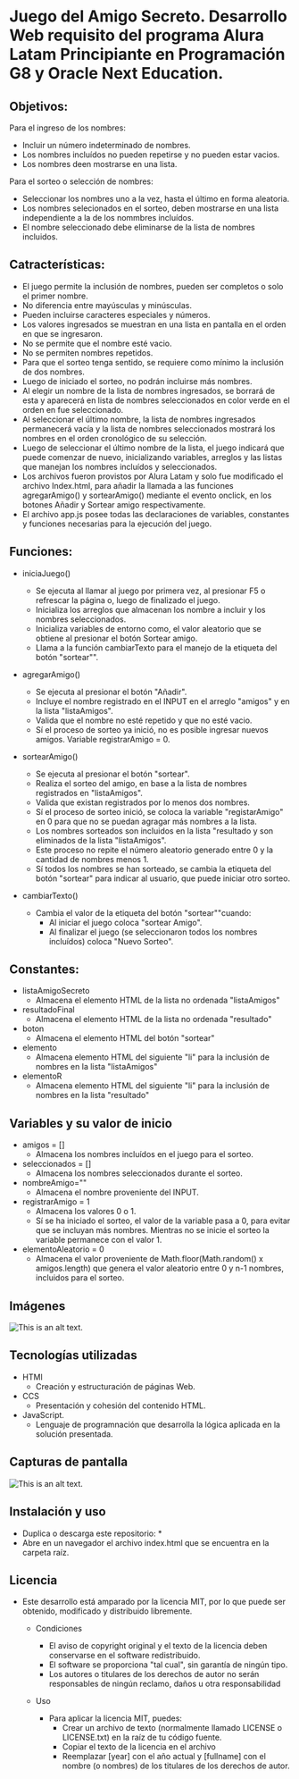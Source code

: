 # Juego del Amigo Secreto. Desarrollo Web requisito del programa Alura Latam Principiante en Programación G8 y Oracle Next Education.  

## Objetivos:
Para el ingreso de los nombres:
* Incluir un número indeterminado de nombres.
* Los nombres incluídos no pueden repetirse y no pueden estar vacios.
* Los nombres deen mostrarse en una lista.

Para el sorteo o selección de nombres:
* Seleccionar los nombres uno a la vez, hasta el último en forma aleatoria.
* Los nombres selecionados en el sorteo, deben mostrarse en una lista independiente a la de los nommbres incluídos.
* El nombre seleccionado debe eliminarse de la lista de nombres incluidos.


## Catracterísticas:

* El juego permite la inclusión de nombres, pueden ser completos o solo el primer nombre.
* No diferencia entre mayúsculas y minúsculas. 
* Pueden incluirse caracteres especiales y números.
* Los valores ingresados se muestran en una lista en pantalla en el orden en que se ingresaron.
* No se permite que el nombre esté vacio.
* No se permiten nombres repetidos.
* Para que el sorteo tenga sentido, se requiere como mínimo la inclusión de dos nombres.
* Luego de iniciado el sorteo, no podrán incluirse más nombres. 
* Al elegir un nombre de la lista de nombres ingresados, se borrará de esta y aparecerá en lista de nombres seleccionados en color verde en el orden en fue seleccionado.
* Al seleccionar el último nombre, la lista de nombres ingresados permanecerá vacía y la lista de nombres seleccionados mostrará los nombres en el orden cronológico de su selección.
* Luego de seleccionar el último nombre de la lista, el juego indicará que puede comenzar de nuevo, inicializando variables, arreglos y las listas que manejan los nombres incluídos y seleccionados.
* Los archivos fueron provistos por Alura Latam y solo fue modificado el archivo Index.html, para añadir la llamada a las funciones agregarAmigo() y sortearAmigo() mediante el evento onclick, en los botones Añadir y Sortear amigo respectivamente.
* El archivo app.js posee todas las declaraciones de variables, constantes y funciones necesarias para la ejecución del juego.

## Funciones:
* iniciaJuego()
  * Se ejecuta al llamar al juego por primera vez, al presionar F5 o refrescar la página o, luego de finalizado el juego.
  * Inicializa los arreglos que almacenan los nombre a incluir y los nombres seleccionados.
  * Inicializa variables de entorno como, el  valor aleatorio que se obtiene al presionar el botón Sortear amigo.
  * Llama a la función cambiarTexto para el manejo de la etiqueta del botón "sortear"".
  
* agregarAmigo()
  * Se ejecuta al presionar el botón "Añadir".
  * Incluye el nombre registrado en el INPUT en el arreglo "amigos" y en la lista "listaAmigos". 
  * Valida que el nombre no esté repetido y que no esté vacio.
  * Sí el proceso de sorteo ya inició, no es posible ingresar nuevos amigos. Variable registrarAmigo = 0.

* sortearAmigo()
  * Se ejecuta al presionar el botón "sortear".
  * Realiza el sorteo del amigo, en base a la lista de nombres registrados en "listaAmigos".
  * Valida que existan registrados por lo menos dos nombres.
  * Sí el proceso de sorteo inició, se coloca la variable "registarAmigo" en 0 para que no se puedan agragar más nombres a la lista.
  * Los nombres sorteados son incluidos en la lista "resultado y son eliminados de la lista "listaAmigos". 
  * Este proceso no repite el número aleatorio generado entre 0 y la cantidad de nombres menos 1.
  * Sí todos los nombres se han sorteado, se cambia la etiqueta del botón "sortear" para indicar al usuario, que puede iniciar otro sorteo.

* cambiarTexto()
  * Cambia el valor de la etiqueta del botón "sortear""cuando:
    * Al iniciar el juego coloca "sortear Amigo".
    * Al finalizar el juego (se seleccionaron todos los nombres incluídos) coloca "Nuevo Sorteo".

## Constantes:
   * listaAmigoSecreto
     * Almacena el elemento HTML de la lista no ordenada "listaAmigos"
   * resultadoFinal
     * Almacena el elemento HTML de la lista no ordenada "resultado"
   * boton
     * Almacena el elemento HTML del botón "sortear"
   * elemento 
     * Almacena elemento HTML del siguiente "li" para la inclusión de nombres en la lista "listaAmigos"  
   * elementoR
     * Almacena elemento HTML del siguiente "li" para la inclusión de nombres en la lista "resultado"

## Variables y su valor de inicio
   * amigos = []
     * Almacena los nombres incluídos en el juego para el sorteo. 
   * seleccionados = [] 
     * Almacena los nombres seleccionados durante el sorteo.   
   * nombreAmigo=""
     * Almacena el nombre proveniente del INPUT. 
   * registrarAmigo = 1
     * Almacena los valores 0 o 1. 
     * Sí se ha iniciado el sorteo, el valor de la variable pasa a 0, para evitar que se incluyan más nombres. Mientras no se inicie el sorteo la variable permanece con el valor 1.
   * elementoAleatorio = 0
     * Almacena el valor proveniente de Math.floor(Math.random() x amigos.length) que genera el valor aleatorio entre 0 y n-1 nombres, incluidos para el sorteo. 

## Imágenes

![This is an alt text.](/image/sample.webp "This is a sample image.")

## Tecnologías utilizadas
   * HTMl
     * Creación y estructuración de páginas Web. 
   * CCS
     * Presentación y cohesión del contenido HTML.
   * JavaScript. 
     * Lenguaje de programnación que desarrolla la lógica aplicada en la solución presentada. 

## Capturas de pantalla
![This is an alt text.](/image/sample.webp "This is a sample image.")

## Instalación y uso
   * Duplica o descarga este repositorio:
     * 
   * Abre en un navegador el archivo index.html que se encuentra en la carpeta raíz.

## Licencia
   * Este desarrollo está amparado por la licencia MIT, por lo que puede ser obtenido, modificado y distribuido libremente.

     * Condiciones
       * El aviso de copyright original y el texto de la licencia deben conservarse en el software redistribuido. 
       * El software se proporciona "tal cual", sin garantía de ningún tipo. 
       * Los autores o titulares de los derechos de autor no serán responsables de ningún reclamo, daños u otra responsabilidad 

     * Uso 
       * Para aplicar la licencia MIT, puedes: 
         * Crear un archivo de texto (normalmente llamado LICENSE o LICENSE.txt) en la raíz de tu código fuente.
         * Copiar el texto de la licencia en el archivo
         * Reemplazar [year] con el año actual y [fullname] con el nombre (o nombres) de los titulares de los derechos de autor.
